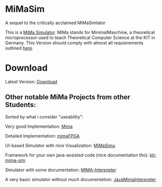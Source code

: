 # MiMaSim
A sequel to the critically acclaimed MiMaSimlator

This is a [MiMa Simulator](http://ti.ira.uka.de/Visualisierungen/Mima/mima-aufgaben.pdf). 
MiMa stands for MinimalMaschine, a theoretical microprocessor used to teach Theoretical Computer Science at the KIT in Germany.
This Version should comply with almost all requierements outlined [here](http://ti.ira.uka.de/Visualisierungen/Mima/mima-aufgaben.pdf).

# Download
Latest Version: [Download](https://github.com/C1bergh0st/MiMaSim/raw/master/MiMaSim.jar)

## Other notable MiMa Projects from other Students:
Sorted by what i consider "useability":

Very good Implementation:
[Mima](https://github.com/weisJ/Mima)

Detailed Implementation:
[mimaFPGA](https://github.com/mkiesinger/mimaFPGA)

UI-based Simulator with nice Visualization: 
[MiMaSimu](https://github.com/Indidev/MiMaSimu)

Framework for your own java-assisted code (nice documentation tho): 
[kit-mima-sim](https://github.com/WArBp-3R/kit-mima-sim)

Simulator with some documentation: 
[MIMA-Interpreter](https://github.com/Genkinger/MIMA-Interpreter)

A very basic simulator without much documentation: 
[JavaMimaInterpreter](https://github.com/HDlex/JavaMimaInterpreter)
